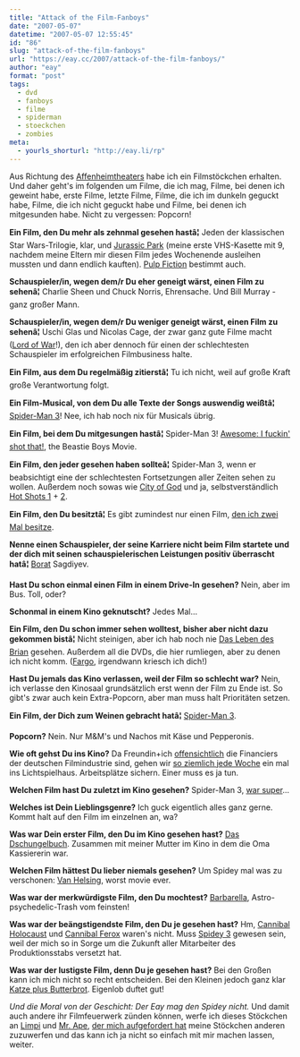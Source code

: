 ```yaml
---
title: "Attack of the Film-Fanboys"
date: "2007-05-07"
datetime: "2007-05-07 12:55:45"
id: "86"
slug: "attack-of-the-film-fanboys"
url: "https://eay.cc/2007/attack-of-the-film-fanboys/"
author: "eay"
format: "post"
tags:
  - dvd
  - fanboys
  - filme
  - spiderman
  - stoeckchen
  - zombies
meta:
  - yourls_shorturl: "http://eay.li/rp"
---
```


Aus Richtung des [Affenheimtheaters](http://blog.affenheimtheater.de/2007/05/01/filmstoeckchen-2/) habe ich ein Filmstöckchen erhalten. Und daher geht's im folgenden um Filme, die ich mag, Filme, bei denen ich geweint habe, erste Filme, letzte Filme, Filme, die ich im dunkeln geguckt habe, Filme, die ich nicht geguckt habe und Filme, bei denen ich mitgesunden habe. Nicht zu vergessen: Popcorn!

**Ein Film, den Du mehr als zehnmal gesehen hastâ¦** Jeden der klassischen Star Wars-Trilogie, klar, und [Jurassic Park](http://www.imdb.com/title/tt0107290/) (meine erste VHS-Kasette mit 9, nachdem meine Eltern mir diesen Film jedes Wochenende ausleihen mussten und dann endlich kauften). [Pulp Fiction](http://www.imdb.com/title/tt0110912/) bestimmt auch.

**Schauspieler/in, wegen dem/r Du eher geneigt wärst, einen Film zu sehenâ¦** Charlie Sheen und Chuck Norris, Ehrensache. Und Bill Murray - ganz großer Mann.

**Schauspieler/in, wegen dem/r Du weniger geneigt wärst, einen Film zu sehenâ¦** Uschi Glas und Nicolas Cage, der zwar ganz gute Filme macht ([Lord of War](http://www.imdb.com/title/tt0399295/)!), den ich aber dennoch für einen der schlechtesten Schauspieler im erfolgreichen Filmbusiness halte.

**Ein Film, aus dem Du regelmäßig zitierstâ¦** Tu ich nicht, weil auf große Kraft große Verantwortung folgt.

**Ein Film-Musical, von dem Du alle Texte der Songs auswendig weißtâ¦** [Spider-Man 3](//eay.cc/2007/der-tanzende-peter-parker/)! Nee, ich hab noch nix für Musicals übrig.

**Ein Film, bei dem Du mitgesungen hastâ¦** Spider-Man 3! [Awesome: I fuckin' shot that!](http://www.imdb.com/title/tt0488953/), the Beastie Boys Movie.

**Ein Film, den jeder gesehen haben sollteâ¦** Spider-Man 3, wenn er beabsichtigt eine der schlechtesten Fortsetzungen aller Zeiten sehen zu wollen. Außerdem noch sowas wie [City of God](http://www.imdb.com/title/tt0317248/) und ja, selbstverständlich [Hot Shots 1](http://www.imdb.com/title/tt0102059/) + [2](http://www.imdb.com/title/tt0107144/).

**Ein Film, den Du besitztâ¦** Es gibt zumindest nur einen Film, [den ich zwei Mal besitze](http://www.flickr.com/photos/eay/182593431/).

**Nenne einen Schauspieler, der seine Karriere nicht beim Film startete und der dich mit seinen schauspielerischen Leistungen positiv überrascht hatâ¦** [Borat](http://eay.cc/blog/2006/10/jagshemash_bora.shtml) Sagdiyev.

**Hast Du schon einmal einen Film in einem Drive-In gesehen?** Nein, aber im Bus. Toll, oder?

**Schonmal in einem Kino geknutscht?** Jedes Mal...

**Ein Film, den Du schon immer sehen wolltest, bisher aber nicht dazu gekommen bistâ¦** Nicht steinigen, aber ich hab noch nie [Das Leben des Brian](http://www.imdb.com/title/tt0079470/) gesehen. Außerdem all die DVDs, die hier rumliegen, aber zu denen ich nicht komm. ([Fargo](http://www.imdb.com/title/tt0116282/), irgendwann kriesch ich dich!)

**Hast Du jemals das Kino verlassen, weil der Film so schlecht war?** Nein, ich verlasse den Kinosaal grundsätzlich erst wenn der Film zu Ende ist. So gibt's zwar auch kein Extra-Popcorn, aber man muss halt Prioritäten setzen.

**Ein Film, der Dich zum Weinen gebracht hatâ¦** [Spider-Man 3](http://www.imdb.com/title/tt0413300/).

**Popcorn?** Nein. Nur M&M's und Nachos mit Käse und Pepperonis.

**Wie oft gehst Du ins Kino?** Da Freundin+ich [offensichtlich](//eay.cc/uploads/2007/spiderman3.jpg) die Financiers der deutschen Filmindustrie sind, gehen wir [so ziemlich jede Woche](//eay.cc/themen/kinolog/) ein mal ins Lichtspielhaus. Arbeitsplätze sichern. Einer muss es ja tun.

**Welchen Film hast Du zuletzt im Kino gesehen?** Spider-Man 3, [war super](//eay.cc/2007/der-tanzende-peter-parker/)...

**Welches ist Dein Lieblingsgenre?** Ich guck eigentlich alles ganz gerne. Kommt halt auf den Film im einzelnen an, wa?

**Was war Dein erster Film, den Du im Kino gesehen hast?** [Das Dschungelbuch](http://german.imdb.com/title/tt0061852/). Zusammen mit meiner Mutter im Kino in dem die Oma Kassiererin war.

**Welchen Film hättest Du lieber niemals gesehen?** Um Spidey mal was zu verschonen: [Van Helsing](http://www.imdb.com/title/tt0338526/), worst movie ever.

**Was war der merkwürdigste Film, den Du mochtest?** [Barbarella](http://www.imdb.com/title/tt0062711/), Astro-psychedelic-Trash vom feinsten!

**Was war der beängstigendste Film, den Du je gesehen hast?** Hm, [Cannibal Holocaust](http://www.imdb.com/title/tt0078935/) und [Cannibal Ferox](http://www.imdb.com/title/tt0082700/) waren's nicht. Muss [Spidey 3](http://www.metacritic.com/film/titles/spiderman3) gewesen sein, weil der mich so in Sorge um die Zukunft aller Mitarbeiter des Produktionsstabs versetzt hat.

**Was war der lustigste Film, denn Du je gesehen hast?** Bei den Großen kann ich mich nicht so recht entscheiden. Bei den Kleinen jedoch ganz klar [Katze plus Butterbrot](http://eay.cc/blog/2006/05/katze_plus_butt.shtml). Eigenlob duftet gut!

_Und die Moral von der Geschicht: Der Eay mag den Spidey nicht._ Und damit auch andere ihr Filmfeuerwerk zünden können, werfe ich dieses Stöckchen an [Limpi](http://spaetz.eayz.net/) und [Mr. Ape](http://blog.ape-designs.de/), [der mich aufgefordert hat](http://twitter.com/mr_ape/statuses/50296732) meine Stöckchen anderen zuzuwerfen und das kann ich ja nicht so einfach mit mir machen lassen, weiter.
